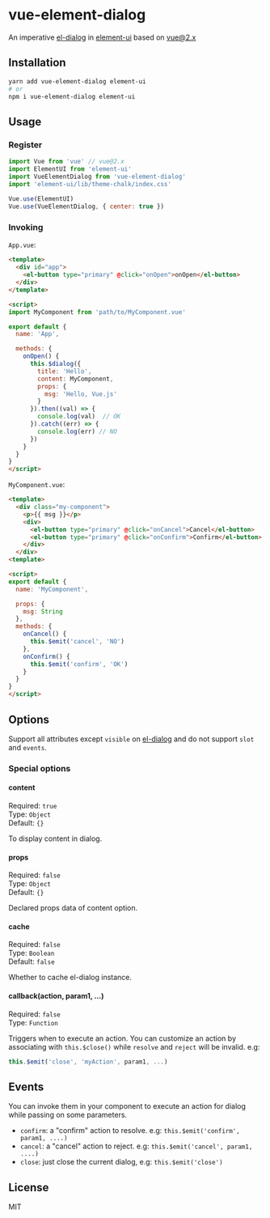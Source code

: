 # vue-element-dialog

An imperative [el-dialog](https://element.eleme.cn/#/en-US/component/dialog) in [element-ui](https://element.eleme.cn/#/en-US) based on vue@2.x

## Installation

```bash
yarn add vue-element-dialog element-ui
# or
npm i vue-element-dialog element-ui
```

## Usage

### Register

```js
import Vue from 'vue' // vue@2.x
import ElementUI from 'element-ui'
import VueElementDialog from 'vue-element-dialog'
import 'element-ui/lib/theme-chalk/index.css'
 
Vue.use(ElementUI)
Vue.use(VueElementDialog, { center: true })
```

### Invoking

`App.vue`:

```html
<template>
  <div id="app">
    <el-button type="primary" @click="onOpen">onOpen</el-button>
  </div>
</template>

<script>
import MyComponent from 'path/to/MyComponent.vue'

export default {
  name: 'App',

  methods: {
    onOpen() {
      this.$dialog({
        title: 'Hello',
        content: MyComponent,
        props: {
          msg: 'Hello, Vue.js'
        }
      }).then((val) => {
        console.log(val)  // OK
      }).catch((err) => {
        console.log(err) // NO
      })
    }
  }
}
</script>
```

`MyComponent.vue`:

```html
<template>
  <div class="my-component">
    <p>{{ msg }}</p>
    <div>
      <el-button type="primary" @click="onCancel">Cancel</el-button>
      <el-button type="primary" @click="onConfirm">Confirm</el-button>
    </div>
  </div>
<template>

<script>
export default {
  name: 'MyComponent',

  props: {
    msg: String
  },
  methods: {
    onCancel() {
      this.$emit('cancel', 'NO')
    },
    onConfirm() {
      this.$emit('confirm', 'OK')
    }
  }
}
</script>
```

## Options

Support all attributes except `visible` on [el-dialog](https://element.eleme.cn/#/en-US/component/dialog) and do not support `slot` and `events`.

### Special options

#### content
Required: `true`<br>
Type: `Object`<br>
Default: `{}`

To display content in dialog.

#### props
Required: `false`<br>
Type: `Object`<br>
Default: `{}`

Declared props data of content option.


#### cache
Required: `false`<br>
Type: `Boolean`<br>
Default: `false`

Whether to cache el-dialog instance.


#### callback(action, param1, ...)
Required: `false`<br>
Type: `Function`<br>

Triggers when to execute an action. You can customize an action by associating with `this.$close()` while `resolve` and `reject` will be invalid. e.g:

```js
this.$emit('close', 'myAction', param1, ...)
```

## Events

You can invoke them in your component to execute an action for dialog while passing on some parameters.

- `confirm`: a "confirm" action to resolve. e.g: `this.$emit('confirm', param1, ....)`
- `cancel`: a "cancel" action to reject. e.g: `this.$emit('cancel', param1, ....)`
- `close`: just close the current dialog, e.g: `this.$emit('close')`

## License

MIT
